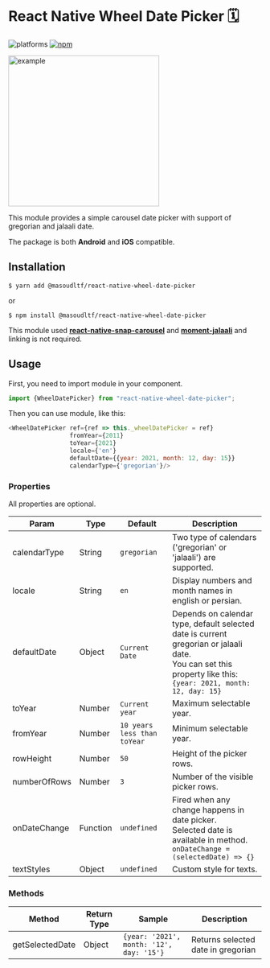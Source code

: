# React Native Wheel Date Picker 🗓️

![platforms](https://img.shields.io/badge/platforms-Android%20%7C%20iOS-brightgreen.svg?style=flat-square&colorB=191A17)
[![npm](https://img.shields.io/badge/npm-1.0.0-brightgreen)](https://github.com/masoudltf/react-native-wheel-date-picker)

<img src="https://i.imgur.com/8dhFLNP.png" alt="example" width="300"/>

This module provides a simple carousel date picker with support of gregorian and jalaali date. 

The package is both **Android** and **iOS** compatible.

## Installation

`$ yarn add @masoudltf/react-native-wheel-date-picker`

or

`$ npm install @masoudltf/react-native-wheel-date-picker`

This module used [**react-native-snap-carousel**](https://github.com/meliorence/react-native-snap-carousel) and [**moment-jalaali**](https://github.com/jalaali/moment-jalaali) and linking is not required.

## Usage

First, you need to import module in your component.

```javascript
import {WheelDatePicker} from "react-native-wheel-date-picker";
```

Then you can use module, like this:

```javascript
<WheelDatePicker ref={ref => this._wheelDatePicker = ref}
                 fromYear={2011}
                 toYear={2021}
                 locale={'en'}
                 defaultDate={{year: 2021, month: 12, day: 15}}
                 calendarType={'gregorian'}/>
```

### Properties

All properties are optional.

| Param | Type    | Default | Description |
| ----- | ------- | ------- | ----------- |
| calendarType | String | `gregorian`   | Two type of calendars ('gregorian' or 'jalaali') are supported. |
| locale        | String  | `en` | Display numbers and month names in english or persian. |
| defaultDate        | Object  | `Current Date` | Depends on calendar type, default selected date is current gregorian or jalaali date.<br>You can set this property like this: `{year: 2021, month: 12, day: 15}` |
| toYear        | Number  | `Current year` | Maximum selectable year. |
| fromYear        | Number  | `10 years less than toYear` | Minimum selectable year. |
| rowHeight        | Number  | `50` | Height of the picker rows. |
| numberOfRows        | Number  | `3` | Number of the visible picker rows. |
| onDateChange        | Function  | `undefined` | Fired when any change happens in date picker.<br> Selected date is available in method.<br>`onDateChange = (selectedDate) => {}` |
| textStyles        | Object  | `undefined` | Custom style for texts. |

### Methods

| Method | Return Type | Sample | Description |
| ------ | ----------- |----------- | ----------- |
| getSelectedDate | Object | `{year: '2021', month: '12', day: '15'}` | Returns selected date in gregorian |

